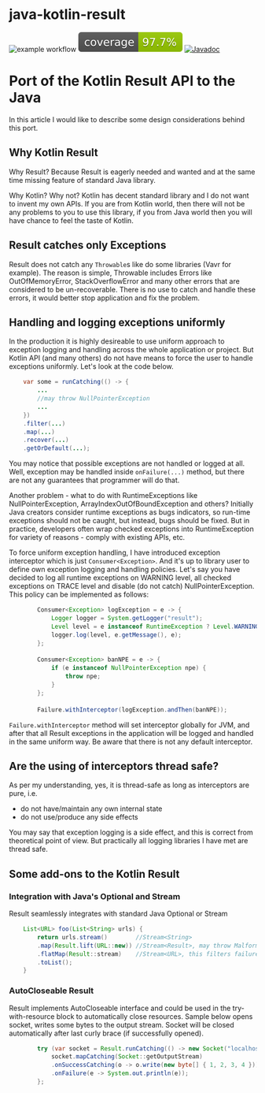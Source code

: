 # java-kotlin-result

![example workflow](https://github.com/skopylov58/java-kotlin-result/actions/workflows/gradle.yml/badge.svg)
[![Coverage](.github/badges/jacoco.svg)](https://github.com/skopylov58/java-kotlin-result/actions/workflows/gradle.yml)
[![Javadoc](https://img.shields.io/badge/JavaDoc-Online-green)](https://skopylov58.github.io/java-kotlin-result/)

# Port of the Kotlin Result API to the Java

In this article I would like to describe some design considerations behind this port.

## Why Kotlin Result

Why Result? Because Result is eagerly needed and wanted and at the same time missing feature of standard Java library.

Why Kotlin? Why not? Kotlin has decent standard library and I do not want to invent my own APIs. If you are from Kotlin world, then there will not be any problems to you to use this library, if you from Java world then you will have chance to feel the taste of Kotlin.

## Result catches only Exceptions

Result does not catch any ```Throwable```s like do some libraries (Vavr for example). The reason is simple, Throwable includes Errors like OutOfMemoryError, StackOverflowError and many other errors that are considered to be un-recoverable. There is no use to catch and handle these errors, it would better stop application and fix the problem.

## Handling and logging exceptions uniformly

In the production it is highly desireable to use uniform approach to exception logging and handling across the whole application or project. But Kotlin API (and many others) do not have means to force the user to handle exceptions uniformly. Let's look at the code below.

```java
    var some = runCatching(() -> {
        ...
        //may throw NullPointerException
        ...
    })
    .filter(...)
    .map(...)
    .recover(...)
    .getOrDefault(...);
```
You may notice that possible exceptions are not handled or logged at all. Well, exception may be handled inside ```onFailure(...)``` method, but there are not any guarantees that programmer will do that.

Another problem - what to do with RuntimeExceptions like NullPointerException, ArrayIndexOutOfBoundException and others? Initially Java creators  consider runtime exceptions as bugs indicators, so run-time exceptions should not be caught, but instead, bugs should be fixed. But in practice, developers often wrap checked exceptions into RuntimeException for variety of reasons - comply with existing APIs, etc.

To force uniform exception handling, I have introduced exception interceptor which is just ```Consumer<Exception>```. And it's up to library user to define own exception logging and handling policies. Let's say you have decided to log all runtime exceptions on WARNING level, all checked exceptions on TRACE level and disable (do not catch) NullPointerException. This policy can be implemented as follows:

```java
        Consumer<Exception> logException = e -> {
            Logger logger = System.getLogger("result");
            Level level = e instanceof RuntimeException ? Level.WARNING : Level.TRACE;
            logger.log(level, e.getMessage(), e);
        };
        
        Consumer<Exception> banNPE = e -> {
            if (e instanceof NullPointerException npe) {
                throw npe;
            }
        };

        Failure.withInterceptor(logException.andThen(banNPE));
```

```Failure.withInterceptor``` method will set interceptor globally for JVM, and after that all Result exceptions in the application will be logged and handled in the same uniform way. Be aware that there is not any default interceptor.

## Are the using of interceptors thread safe?

As per my understanding, yes, it is thread-safe as long as interceptors are pure, i.e.
- do not have/maintain any own internal state
- do not use/produce any side effects

You may say that exception logging is a side effect, and this is correct from theoretical point of view. But practically all logging libraries I have met are thread safe.

## Some add-ons to the Kotlin Result

### Integration with Java's Optional and Stream

Result seamlessly integrates with standard Java Optional or Stream

```java
    List<URL> foo(List<String> urls) {
        return urls.stream()        //Stream<String>
        .map(Result.lift(URL::new)) //Stream<Result>, may throw MalformedURLException
        .flatMap(Result::stream)    //Stream<URL>, this filters failures
        .toList();
    }
```

### AutoCloseable Result

Result implements AutoCloseable interface and could be used in the try-with-resource block to automatically close resources. Sample below opens socket, writes some bytes to the output stream. Socket will be closed automatically after last curly brace (if successfully opened).

```java
        try (var socket = Result.runCatching(() -> new Socket("localhost", 1234))) {
            socket.mapCatching(Socket::getOutputStream)
            .onSuccessCatching(o -> o.write(new byte[] { 1, 2, 3, 4 }))
            .onFailure(e -> System.out.println(e));
        };
```
